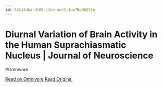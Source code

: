 ```yaml
---
id: 54144dba-d100-11ee-aed3-1ba70b06295e
---
```


# Diurnal Variation of Brain Activity in the Human Suprachiasmatic Nucleus | Journal of Neuroscience
#Omnivore

[Read on Omnivore](https://omnivore.app/me/diurnal-variation-of-brain-activity-in-the-human-suprachiasmatic-18dcd930f8a)
[Read Original](https://www.jneurosci.org/content/44/8/e1730232024?rss=1)

